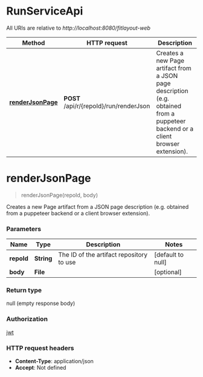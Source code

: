 # RunServiceApi

All URIs are relative to *http://localhost:8080/fitlayout-web*

Method | HTTP request | Description
------------- | ------------- | -------------
[**renderJsonPage**](RunServiceApi.md#renderJsonPage) | **POST** /api/r/{repoId}/run/renderJson | Creates a new Page artifact from a JSON page description (e.g. obtained from a puppeteer backend or a client browser extension).


<a name="renderJsonPage"></a>
# **renderJsonPage**
> renderJsonPage(repoId, body)

Creates a new Page artifact from a JSON page description (e.g. obtained from a puppeteer backend or a client browser extension).

### Parameters

Name | Type | Description  | Notes
------------- | ------------- | ------------- | -------------
 **repoId** | **String**| The ID of the artifact repository to use | [default to null]
 **body** | **File**|  | [optional]

### Return type

null (empty response body)

### Authorization

[jwt](../README.md#jwt)

### HTTP request headers

- **Content-Type**: application/json
- **Accept**: Not defined


